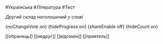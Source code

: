 #Українська #Література #Тест

*Другий склад наголошений у слові*

{noChangeVote on}
{hideProgress on}
{shareEnable off}
{hideCount on}

[[обранець]]
[[недруг]]
[[відгомін]]
[[приятель]]
